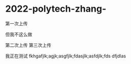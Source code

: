 # 2022-polytech-zhang-
第一次上传

但我不这么做

第二次上传
第三次上传

我正在测试
fkhgafjlk;agjk;asgfjlk;fdasjlk;asfdjlk;fds
dfjdlas
